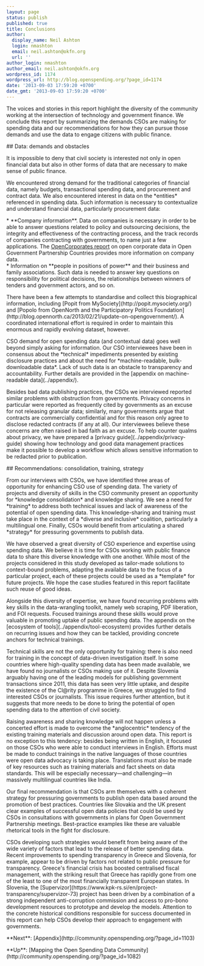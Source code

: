 ```yaml
---
layout: page
status: publish
published: true
title: Conclusions
author:
  display_name: Neil Ashton
  login: nmashton
  email: neil.ashton@okfn.org
  url: ''
author_login: nmashton
author_email: neil.ashton@okfn.org
wordpress_id: 1174
wordpress_url: http://blog.openspending.org/?page_id=1174
date: '2013-09-03 17:59:20 +0700'
date_gmt: '2013-09-03 17:59:20 +0700'
---
```

<p>The voices and stories in this report highlight the diversity of the community working at the intersection of technology and government finance. We conclude this report by summarizing the demands CSOs are making for spending data and our recommendations for how they can pursue those demands and use the data to engage citizens with public finance.</p>
<p>## Data: demands and obstacles</p>
<p>It is impossible to deny that civil society is interested not only in open financial data but also in other forms of data that are necessary to make sense of public finance.</p>
<p>We encountered strong demand for the traditional categories of financial data, namely budgets, transactional spending data, and procurement and contract data. We also encountered interest in data on the *entities* referenced in spending data. Such information is necessary to contextualize and understand financial data, particularly procurement data:</p>
<p>* **Company information**. Data on companies is necessary in order to be able to answer questions related to policy and outsourcing decisions, the integrity and effectiveness of the contracting process, and the track records of companies contracting with governments, to name just a few applications. The <a href="http://opencorporates.com/downloads/ogp_company_data_report.pdf">OpenCorporates report</a> on open corporate data in Open Government Partnership Countries provides more information on company data.<br />
* Information on **people in positions of power** and their business and family associations. Such data is needed to answer key questions on responsibility for political decisions, the relationships between winners of tenders and government actors, and so on.</p>
<p>    There have been a few attempts to standardise and collect this biographical information, including [Popit from MySociety](http://popit.mysociety.org/) and [Popolo from OpenNorth and the Participatory Politics Foundation](http://blog.opennorth.ca/2013/02/21/update-on-opengovernment/). A coordinated international effort is required in order to maintain this enormous and rapidly evolving dataset, however.</p>
<p>CSO demand for open spending data (and contextual data) goes well beyond simply asking for information. Our CSO interviewees have been in consensus about the *technical* impediments presented by existing disclosure practices and about the need for *machine-readable, bulk-downloadable data*. Lack of such data is an obstacle to transparency and accountability. Further details are provided in the [appendix on machine-readable data](../appendix/).</p>
<p>Besides bad data publishing practices, the CSOs we interviewed reported similar problems with obstruction from governments. Privacy concerns in particular were reported as frequently cited by governments as an excuse for not releasing granular data; similarly, many governments argue that contracts are commercially confidential and for this reason only agree to disclose redacted contracts (if any at all). Our interviewees believe these concerns are often raised in bad faith as an excuse. To help counter qualms about privacy, we have prepared a [privacy guide](../appendix/privacy-guide) showing how technology and good data management practices make it possible to develop a workflow which allows sensitive information to be redacted prior to publication.</p>
<p>## Recommendations: consolidation, training, strategy</p>
<p>From our interviews with CSOs, we have identified three areas of opportunity for enhancing CSO use of spending data. The variety of projects and diversity of skills in the CSO community present an opportunity for *knowledge consolidation* and knowledge sharing. We see a need for *training* to address both technical issues and lack of awareness of the potential of open spending data. This knowledge-sharing and training must take place in the context of a *diverse and inclusive* coalition, particularly a multilingual one. Finally, CSOs would benefit from articulating a shared *strategy* for pressuring governments to publish data.</p>
<p>We have observed a great diversity of CSO experience and expertise using spending data. We believe it is time for CSOs working with public finance data to share this diverse knowledge with one another. While most of the projects considered in this study developed as tailor-made solutions to context-bound problems, adapting the available data to the focus of a particular project, each of these projects could be used as a *template* for future projects. We hope the case studies featured in this report facilitate such reuse of good ideas.</p>
<p>Alongside this diversity of expertise, we have found recurring problems with key skills in the data-wrangling toolkit, namely web scraping, PDF liberation, and FOI requests. Focused trainings around these skills would prove valuable in promoting uptake of public spending data. The appendix on the [ecosystem of tools](../appendix/tool-ecosystem) provides further details on recurring issues and how they can be tackled, providing concrete anchors for technical trainings.</p>
<p>Technical skills are not the only opportunity for training: there is also need for training in the concept of data-driven investigation itself. In some countries where high-quality spending data has been made available, we have found no journalists or CSOs making use of it. Despite Slovenia arguably having one of the leading models for publishing government transactions since 2011, this data has seen very little uptake, and despite the existence of the Cl@rity programme in Greece, we struggled to find interested CSOs or journalists. This issue requires further attention, but it suggests that more needs to be done to bring the potential of open spending data to the attention of civil society.</p>
<p>Raising awareness and sharing knowledge will not happen unless a concerted effort is made to overcome the *anglocentric* tendency of the existing training materials and discussion around open data. This report is no exception to this tendency: besides being written in English, it focused on those CSOs who were able to conduct interviews in English. Efforts must be made to conduct trainings in the native languages of those countries were open data advocacy is taking place. Translations must also be made of key resources such as training materials and fact sheets on data standards. This will be especially necessary—and challenging—in massively multilingual countries like India.</p>
<p>Our final recommendation is that CSOs arm themselves with a coherent strategy for pressuring governments to publish open data based around the promotion of best practices. Countries like Slovakia and the UK present clear examples of successful open data policies that could be used by CSOs in consultations with governments in plans for Open Government Partnership meetings. Best-practice examples like these are valuable rhetorical tools in the fight for disclosure.</p>
<p>CSOs developing such strategies would benefit from being aware of the wide variety of factors that lead to the release of better spending data. Recent improvements to spending transparency in Greece and Slovenia, for example, appear to be driven by factors not related to public pressure for transparency. Greece's financial crisis has boosted centralised fiscal management, with the striking result that Greece has rapidly gone from one of the least to one of the most financially transparent European states. In Slovenia, the [Supervizor](https://www.kpk-rs.si/en/project-transparency/supervizor-73) project has been driven by a combination of a strong independent anti-corruption commission and access to pro-bono development resources to prototype and develop the models. Attention to the concrete historical conditions responsible for success documented in this report can help CSOs develop their approach to engagement with governments.</p>
<p>**Next**: [Appendix](http://community.openspending.org/?page_id=1103)</p>
<p>**Up**: [Mapping the Open Spending Data Community](http://community.openspending.org/?page_id=1082)</p>
